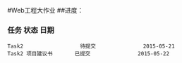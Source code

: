 #Web工程大作业
##进度：
 ### 任务                   状态                   日期
 
    Task2                  待提交               2015-05-21 
    Task2 项目建议书       已提交               2015-05-22 

